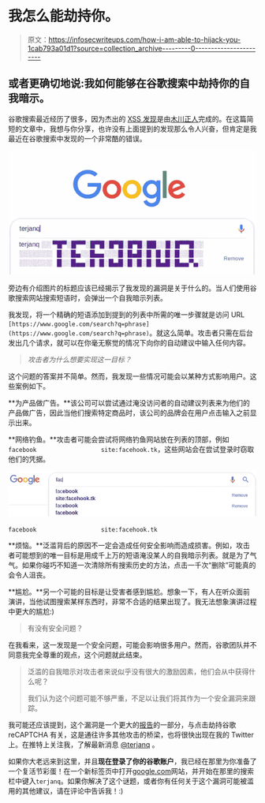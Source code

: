 # 我怎么能劫持你。

> 原文：<https://infosecwriteups.com/how-i-am-able-to-hijack-you-1cab793a01d1?source=collection_archive---------0----------------------->

## 或者更确切地说:我如何能够在谷歌搜索中劫持你的自我暗示。

谷歌搜索最近经历了很多，因为杰出的 [XSS 发现](https://youtu.be/lG7U3fuNw3A)是由[木川正人](https://twitter.com/kinugawamasato)完成的。在这篇简短的文章中，我想与你分享，也许没有上面提到的发现那么令人兴奋，但肯定是我最近在谷歌搜索中发现的一个非常酷的错误。

![](img/5f81eec93aefdaffc167505a95424d5c.png)

旁边有介绍图片的标题应该已经揭示了我发现的漏洞是关于什么的。当人们使用谷歌搜索网站搜索短语时，会弹出一个自我暗示列表。

我发现，将一个精确的短语添加到提到的列表中所需的唯一步骤就是访问 URL `[https://www.google.com/search?q=phrase](https://www.google.com/search?q=phrase)`。就这么简单。攻击者只需在后台发出几个请求，就可以在你毫无察觉的情况下向你的自动建议中输入任何内容。

> *攻击者为什么想要实现这一目标？*

这个问题的答案并不简单。然而，我发现一些情况可能会以某种方式影响用户。这些案例如下。

**为产品做广告。**该公司可以尝试通过淹没访问者的自动建议列表来为他们的产品做广告，因此当他们搜索特定商品时，该公司的品牌会在用户点击输入之前显示出来。

**网络钓鱼。**攻击者可能会尝试将网络钓鱼网站放在列表的顶部，例如`facebook⠀⠀⠀⠀⠀⠀⠀⠀⠀⠀⠀⠀⠀⠀⠀site:facehook.tk`，这些网站会在尝试登录时窃取他们的凭据。

![](img/728c256029cecb340f4abc7b9089c6f4.png)

`facebook⠀⠀⠀⠀⠀⠀⠀⠀⠀⠀⠀⠀⠀⠀⠀site:facehook.tk`

**烦恼。**泛滥背后的原因不一定会造成任何安全影响而造成损害。例如，攻击者可能想到的唯一目标是用成千上万的短语淹没某人的自我暗示列表。就是为了气气。如果你碰巧不知道一次清除所有搜索历史的方法，点击一千次“删除”可能真的会令人沮丧。

**尴尬。**另一个可能的目标是让受害者感到尴尬。想象一下，有人在听众面前演讲，当他试图搜索某样东西时，非常不合适的结果出现了。我无法想象演讲过程中更大的尴尬:)

> 有没有安全问题？

在我看来，这一发现是一个安全问题，可能会影响很多用户。然而，谷歌团队并不同意我完全尊重的观点，这个问题就此结束。

> 泛滥的自我暗示对攻击者来说似乎没有很大的激励因素，他们会从中获得什么呢？
> 
> 我们认为这个问题可能不够严重，不足以让我们将其作为一个安全漏洞来跟踪。

我可能还应该提到，这个漏洞是一个更大的[报告](https://terjanq.github.io/Bug-Bounty/Google/clickjacking-reCAPTCHA-qgyb26mecsbb/)的一部分，与点击劫持谷歌 reCAPTCHA 有关，这是通往许多其他攻击的桥梁，也将很快出现在我的 Twitter 上。在推特上关注我，了解最新消息 [@terjanq](https://twitter.com/terjanq) 。

如果你大老远来到这里，并且**现在登录了你的谷歌账户**，我已经在那里为你准备了一个复活节彩蛋！在一个新标签页中打开[google.com](https://google.com)网站，并开始在那里的搜索栏中键入`terjanq`。如果你解决了这个谜题，或者你有任何关于这个漏洞可能被滥用的其他建议，请在评论中告诉我！:)